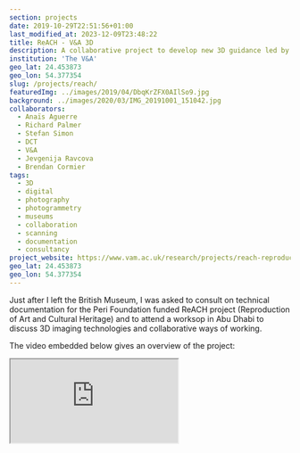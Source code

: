 ```yaml
---
section: projects
date: 2019-10-29T22:51:56+01:00
last_modified_at: 2023-12-09T23:48:22
title: ReACH - V&A 3D
description: A collaborative project to develop new 3D guidance led by the V&A
institution: 'The V&A'
geo_lat: 24.453873
geo_lon: 54.377354
slug: /projects/reach/
featuredImg: ../images/2019/04/DbqKrZFX0AIlSo9.jpg
background: ../images/2020/03/IMG_20191001_151042.jpg
collaborators:
  - Anaïs Aguerre
  - Richard Palmer
  - Stefan Simon 
  - DCT
  - V&A 
  - Jevgenija Ravcova
  - Brendan Cormier
tags:
  - 3D
  - digital
  - photography
  - photogrammetry
  - museums 
  - collaboration
  - scanning
  - documentation
  - consultancy
project_website: https://www.vam.ac.uk/research/projects/reach-reproduction-of-art-and-cultural-heritage
geo_lat: 24.453873
geo_lon: 54.377354
---
```

Just after I left the British Museum, I was asked to consult on technical documentation for the Peri Foundation funded 
ReACH project (Reproduction of Art and Cultural Heritage) and to attend a worksop in Abu Dhabi to discuss 3D imaging technologies 
and collaborative ways of working. 

The video embedded below gives an overview of the project:

<div class="ratio ratio-16x9">
    <iframe src="https://www.youtube.com/embed/6Lwpjst6C5E" title="YouTube video player" allow="accelerometer; autoplay; clipboard-write; encrypted-media; gyroscope; picture-in-picture" allowfullscreen></iframe>
</div>

